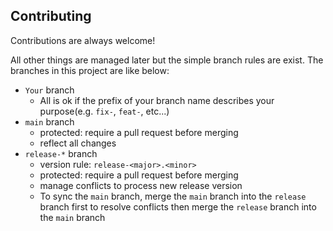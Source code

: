 ## Contributing

Contributions are always welcome!

All other things are managed later but the simple branch rules are exist.
The branches in this project are like below:

- `Your` branch
  - All is ok if the prefix of your branch name describes your purpose(e.g. `fix-`, `feat-`, etc...)
- `main` branch
  - protected: require a pull request before merging
  - reflect all changes
- `release-*` branch
  - version rule: `release-<major>.<minor>`
  - protected: require a pull request before merging
  - manage conflicts to process new release version
  - To sync the `main` branch, merge the `main` branch into the `release` branch first to resolve conflicts
    then merge the `release` branch into the `main` branch